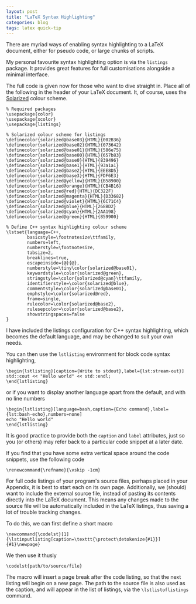 ```yaml
---
layout: post
title: "LaTeX Syntax Highlighting"
categories: blog
tags: latex quick-tip
---
```


There are myriad ways of enabling syntax highlighting to a LaTeX document, either for pseudo code, or large chunks of scripts.

My personal favourite syntax highlighting option is via the `listings` package. It provides great features for full customisations alongside a minimal interface.

The full code is given now for those who want to dive straight in. Place all of the following in the header of your LaTeX document. It, of course, uses the [Solarized](http://ethanschoonover.com/solarized) colour scheme.

<pre><code class="language-latex">% Required packages
\usepackage{color}
\usepackage{xcolor}
\usepackage{listings}

% Solarized colour scheme for listings
\definecolor{solarized@base03}{HTML}{002B36}
\definecolor{solarized@base02}{HTML}{073642}
\definecolor{solarized@base01}{HTML}{586e75}
\definecolor{solarized@base00}{HTML}{657b83}
\definecolor{solarized@base0}{HTML}{839496}
\definecolor{solarized@base1}{HTML}{93a1a1}
\definecolor{solarized@base2}{HTML}{EEE8D5}
\definecolor{solarized@base3}{HTML}{FDF6E3}
\definecolor{solarized@yellow}{HTML}{B58900}
\definecolor{solarized@orange}{HTML}{CB4B16}
\definecolor{solarized@red}{HTML}{DC322F}
\definecolor{solarized@magenta}{HTML}{D33682}
\definecolor{solarized@violet}{HTML}{6C71C4}
\definecolor{solarized@blue}{HTML}{268BD2}
\definecolor{solarized@cyan}{HTML}{2AA198}
\definecolor{solarized@green}{HTML}{859900}

% Define C++ syntax highlighting colour scheme
\lstset{language=C++,
        basicstyle=\footnotesize\ttfamily,
        numbers=left,
        numberstyle=\footnotesize,
        tabsize=2,
        breaklines=true,
        escapeinside={@}{@},
        numberstyle=\tiny\color{solarized@base01},
        keywordstyle=\color{solarized@green},
        stringstyle=\color{solarized@cyan}\ttfamily,
        identifierstyle=\color{solarized@blue},
        commentstyle=\color{solarized@base01},
        emphstyle=\color{solarized@red},
        frame=single,
        rulecolor=\color{solarized@base2},
        rulesepcolor=\color{solarized@base2},
        showstringspaces=false
}
</code></pre>

I have included the listings configuration for C++ syntax highlighting, which becomes the default language, and may be changed to suit your own needs.

You can then use the `lstlisting` environment for block code syntax highlighting,

<pre><code class="language-latex">\begin{lstlisting}[caption={Write to stdout},label={lst:stream-out}]
std::cout << "Hello world" << std::endl;
\end{lstlisting}
</code></pre>

or if you want to display another language apart from the default, and with no line numbers

<pre><code class="language-latex">\begin{lstlisting}[language=bash,caption={Echo command},label={lst:bash-echo},numbers=none]
echo "Hello world"
\end{lstlisting}
</code></pre>

It is good practice to provide both the `caption` and `label` attributes, just so you (or others) may refer back to a particular code snippet at a later date.

If you find that you have some extra vertical space around the code snippets, use the following code

<pre><code class="language-latex">\renewcommand{\refname}{\vskip -1cm}
</code></pre>

For full code listings of your program's source files, perhaps placed in your Appendix, it is best to start each on its own page. Additionally, we (should) want to include the external source file, instead of pasting its contents directly into the LaTeX document. This means any changes made to the source file will be automatically included in the LaTeX listings, thus saving a lot of trouble tracking changes.

To do this, we can first define a short macro

<pre><code class="language-latex">\newcommand{\codelst}[1]{\lstinputlisting[caption=\texttt{\protect\detokenize{#1}}]{#1}\newpage}
</code></pre>

We then use it thusly

<pre><code class="language-latex">\codelst{path/to/source/file}
</code></pre>

The macro will insert a page break after the code listing, so that the next listing will begin on a new page. The path to the source file is also used as the caption, and will appear in the list of listings, via the `\lstlistoflistings` command.